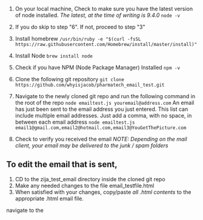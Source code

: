  1. On your local machine, Check to make sure you have the latest version of node installed. *The latest, at the time of writing is 9.4.0*
`node -v`
 2. If you do skip to step "6". If not, proceed to step "3"
 3. Install homebrew 
`/usr/bin/ruby -e "$(curl -fsSL https://raw.githubusercontent.com/Homebrew/install/master/install)"
`

 4. Install Node
 `brew install node`
 
 5. Check if you have NPM (Node Package Manager) Installed
`npm -v `

 6. Clone the following git repository
`git clone https://github.com/whyisjacob/pharmatech_email_test.git`

 7. Navigate to the newly cloned git repo and run the following command in the root of the repo
`node emailtest.js youremail@address.com`
 An email has just been sent to the email address you just entered. This list can include multiple email addresses. Just add a comma, with no space, in between each email address
 `node emailtest.js email1@gmail.com,email2@hotmail.com,email3@YouGetThePicture.com`

 8. Check to verify you received the email
*NOTE: Depending on the mail client, your email may be delivered to the junk / spam folders*

## To edit the email that is sent,

 1. CD to the zija_test_email directory inside the cloned git repo
 2. Make any needed changes to the file email_testfile.html 
 3. When satisfied with your changes, copy/paste *all .html contents* to the appropriate .html email file.

navigate to the 
